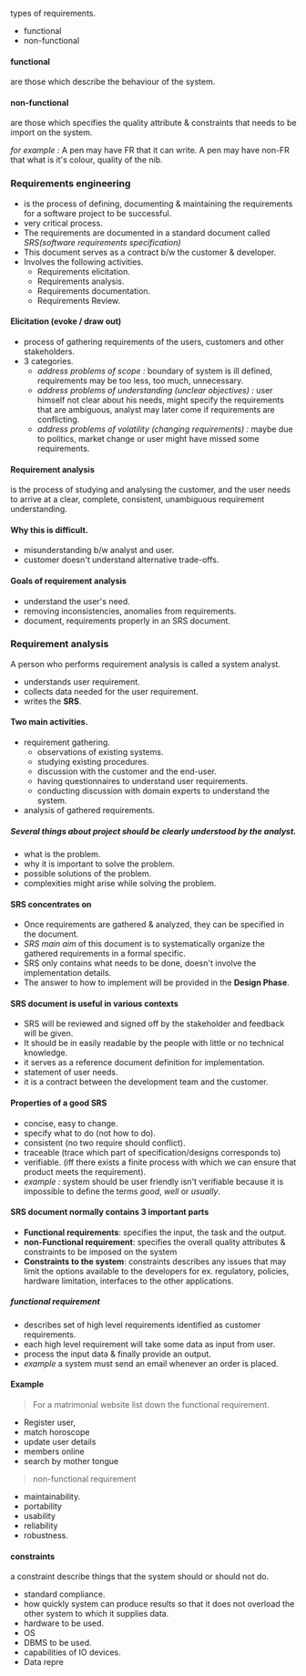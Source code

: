 types of requirements. 
- functional 
- non-functional 

#### functional
are those which describe the behaviour of the system. 

#### non-functional 
are those which specifies the quality attribute & constraints that needs to be import on the system. 


*for example :* A pen may have FR that it can write. 
A pen may have non-FR that what is it's colour, quality of the nib. 


### Requirements engineering 
- is the process of defining, documenting & maintaining the requirements for a software project to be successful. 
- very critical process. 
- The requirements are documented in a standard document called *SRS(software requirements specification)* 
- This document serves as a contract b/w the customer & developer. 
- Involves the following activities. 
	- Requirements elicitation. 
	- Requirements analysis. 
	- Requirements documentation. 
	- Requirements Review.

#### Elicitation (evoke / draw out)
- process of gathering requirements of the users, customers and other stakeholders. 
- 3 categories. 
	- *address problems of scope :* boundary of system is ill defined, requirements may be too less, too much, unnecessary. 
	- *address problems of understanding (unclear objectives) :* user himself not clear about his needs, might specify the requirements that are ambiguous, analyst may later come if requirements are conflicting. 
	- *address problems of volatility (changing requirements) :*  maybe due to politics, market change or user might have missed some requirements. 

#### Requirement analysis
is the process of studying and analysing the customer, and the user needs to arrive at a clear, complete, consistent, unambiguous requirement understanding. 


#### Why this is difficult. 
- misunderstanding b/w analyst and user. 
- customer doesn't understand alternative trade-offs. 


#### Goals of requirement analysis 
- understand the user's need. 
- removing inconsistencies, anomalies from requirements.
- document, requirements properly in an SRS document. 



### Requirement analysis 
A person who performs requirement analysis is called a system analyst. 
- understands user requirement. 
- collects data needed for the user requirement.
- writes the **SRS**. 

#### Two main activities. 
- requirement gathering. 
	- observations of existing systems. 
	- studying existing procedures. 
	- discussion with the customer and the end-user. 
	- having questionnaires to understand user requirements. 
	- conducting discussion with domain experts to understand the system. 
- analysis of gathered requirements. 

##### Several things about project should be clearly understood by the analyst. 
- what is the problem. 
- why it is important to solve the problem. 
- possible solutions of the problem. 
- complexities might arise while solving the problem. 

#### SRS concentrates on 
- Once requirements are gathered & analyzed, they can be specified in the document. 
- *SRS main aim* of this document is to systematically organize the gathered requirements in a formal specific. 
- SRS only contains what needs to be done, doesn't involve the implementation details. 
- The answer to how to implement will be provided in the **Design Phase**.

#### SRS document is useful in various contexts
- SRS will be reviewed and signed off by the stakeholder and feedback will be given. 
- It should be in easily readable by the people with little or no technical knowledge. 
- it serves as a reference document definition for implementation. 
- statement of user needs.
- it is a contract between the development team and the customer. 

#### Properties of a good SRS 
- concise, easy to change.
- specify what to do (not how to do). 
- consistent (no two require should conflict). 
- traceable (trace which part of specification/designs corresponds to)
- verifiable. (iff there exists a finite process with which we can ensure that product meets the requirement). 
- *example :* system should be user friendly isn't verifiable because it is impossible to define the terms *good*, *well* or *usually*.

#### SRS document normally contains 3 important parts

- **Functional requirements**: specifies the input, the task and the output.
- **non-Functional requirement**: specifies the overall quality attributes & constraints to be imposed on the system
- **Constraints to the system**:  constraints describes any issues that may limit the options available to the developers for ex. regulatory, policies, hardware limitation, interfaces to the other applications. 


##### functional requirement
- describes set of high level requirements identified as customer requirements. 
- each high level requirement will take some data as input from user.
- process the input data & finally provide an output. 
- *example* a system must send an email whenever an order is placed. 

#### Example
> For a matrimonial website list down the functional requirement.
- Register user, 
- match horoscope
- update user details
- members online 
- search by mother tongue 

> non-functional requirement 
- maintainability. 
- portability 
- usability 
- reliability 
- robustness. 

#### constraints
a constraint describe things that the system should or should not do.
- standard compliance. 
- how quickly system can produce results so that it does not overload the other system to which it supplies data.
- hardware to be used.
- OS
- DBMS to be used. 
- capabilities of IO devices. 
- Data repre